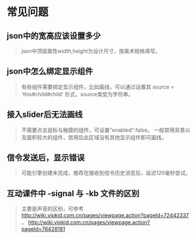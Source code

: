 # 常见问题

## json中的宽高应该设置多少
> json中顶层属性width,height为设计尺寸，按美术规格填写。

## json中怎么绑定显示组件
> 有些组件需要绑定显示组件，比如画线，可以通过设置其 source = 'this#child#child' 形式，source类型为字符串。

## 接入slider后无法画线
> 不需要点击鼠标与触摸的组件，可设置"enabled":false。 一般禁用背景以及面积较大的组件，禁用后此区域没有其他显示组件即可画线。

## 信令发送后，显示错误
> 可能引擎创建未完成，推荐在接收到信令历史消息后，延迟120毫秒尝试。

## 互动课件中 -signal 与 -kb 文件的区别
> 主要是声音的区别，可参考 http://wiki.vipkid.com.cn/pages/viewpage.action?pageId=72442337 ， http://wiki.vipkid.com.cn/pages/viewpage.action?pageId=76428181